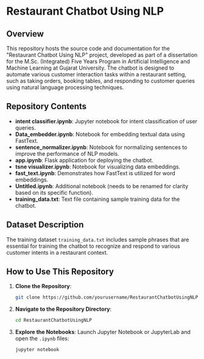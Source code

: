 # Restaurant Chatbot Using NLP

## Overview

This repository hosts the source code and documentation for the "Restaurant Chatbot Using NLP" project, developed as part of a dissertation for the M.Sc. (Integrated) Five Years Program in Artificial Intelligence and Machine Learning at Gujarat University. The chatbot is designed to automate various customer interaction tasks within a restaurant setting, such as taking orders, booking tables, and responding to customer queries using natural language processing techniques.

## Repository Contents

- **intent classifier.ipynb**: Jupyter notebook for intent classification of user queries.
- **Data_embedder.ipynb**: Notebook for embedding textual data using FastText.
- **sentence_normalizer.ipynb**: Notebook for normalizing sentences to improve the performance of NLP models.
- **app.ipynb**: Flask application for deploying the chatbot.
- **tsne visualizer.ipynb**: Notebook for visualizing data embeddings.
- **fast_text.ipynb**: Demonstrates how FastText is utilized for word embeddings.
- **Untitled.ipynb**: Additional notebook (needs to be renamed for clarity based on its specific function).
- **training_data.txt**: Text file containing sample training data for the chatbot.

## Dataset Description

The training dataset `training_data.txt` includes sample phrases that are essential for training the chatbot to recognize and respond to various customer intents in a restaurant context.

## How to Use This Repository

1. **Clone the Repository**:
   ```bash
   git clone https://github.com/yourusername/RestaurantChatbotUsingNLP.git
   ```
2. **Navigate to the Repository Directory**:
   ```bash
   cd RestaurantChatbotUsingNLP
   ```
3. **Explore the Notebooks**:
   Launch Jupyter Notebook or JupyterLab and open the `.ipynb` files:
   ```bash
   jupyter notebook
   ```
